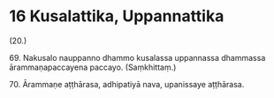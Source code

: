 

# 16 Kusalattika, Uppannattika


(20.)

69\. Nakusalo nauppanno dhammo kusalassa uppannassa dhammassa ārammaṇapaccayena paccayo. (Saṃkhittaṃ.)

70\. Ārammaṇe aṭṭhārasa, adhipatiyā nava, upanissaye aṭṭhārasa.



